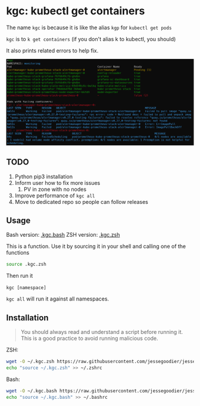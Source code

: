 # kgc: kubectl get containers

The name `kgc` is because it is like the alias `kgp` for `kubectl get pods`

`kgc` is to `k get containers` (if you don't alias k to kubectl, you should)

It also prints related errors to help fix.

![kgc-screenshot](kgc.png)

## TODO

1. Python pip3 installation
2. Inform user how to fix more issues
    1. PV in zone with no nodes
3. Improve performance of `kgc all`
4. Move to dedicated repo so people can follow releases

## Usage

Bash version: [.kgc.bash](.kgc.bash)
ZSH version: [.kgc.zsh](.kgc.zsh)

This is a function. Use it by sourcing it in your shell and calling one of the functions

```sh
source .kgc.zsh
```

Then run it

`kgc [namespace]`

`kgc all` will run it against all namespaces.

## Installation

>You should always read and understand a script before running it. This is a good practice to avoid running malicious code.

ZSH:

```sh
wget -O ~/.kgc.zsh https://raw.githubusercontent.com/jessegoodier/jesse-zsh-profile/main/.kgc.zsh
echo "source ~/.kgc.zsh" >> ~/.zshrc
```

Bash:

```sh
wget -O ~/.kgc.bash https://raw.githubusercontent.com/jessegoodier/jesse-zsh-profile/main/.kgc.bash
echo "source ~/.kgc.bash" >> ~/.bashrc
```
